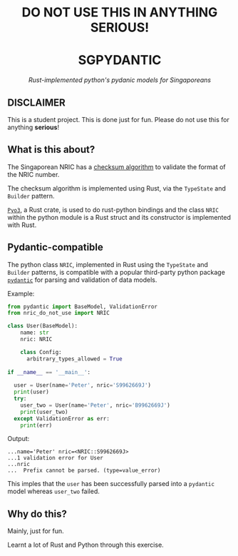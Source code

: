 <h1><center>DO NOT USE THIS IN ANYTHING SERIOUS!</center></h1>

<div align="center">
<h1>SGPYDANTIC</h1>
<i>Rust-implemented python's pydanic models for Singaporeans</i>
</div>

<p>

## **DISCLAIMER**

This is a student project. This is done just for fun. Please do not use this for anything **serious**!

## What is this about?
The Singaporean NRIC has a [checksum algorithm](https://ivantay2003.medium.com/creation-of-singapore-identity-number-nric-24fc3b446145) to validate the format of the NRIC number.

The checksum algorithm is implemented using Rust, via the `TypeState` and `Builder` pattern.

[`Pyo3`](https://docs.rs/pyo3/latest/pyo3/), a Rust crate, is used to do rust-python bindings and the class `NRIC` within the python module is a Rust struct and its constructor is implemented with Rust.

## Pydantic-compatible

The python class `NRIC`, implemented in Rust using the `TypeState` and `Builder` patterns, is compatible with a popular third-party python package [`pydantic`](https://docs.pydantic.dev/) for parsing and validation of data models.

Example:

```python
from pydantic import BaseModel, ValidationError
from nric_do_not_use import NRIC

class User(BaseModel):
    name: str
    nric: NRIC

    class Config:
      arbitrary_types_allowed = True
    
if __name__ == '__main__': 
  
  user = User(name='Peter', nric='S9962669J')
  print(user)
  try:
    user_two = User(name='Peter', nric='B9962669J')
    print(user_two)
  except ValidationError as err:
    print(err)
```

Output:
```
...name='Peter' nric=<NRIC::S9962669J>
...1 validation error for User
...nric
...  Prefix cannot be parsed. (type=value_error)
```
This imples that the `user` has been successfully parsed into a `pydantic` model whereas `user_two` failed.

## Why do this?

Mainly, just for fun.

Learnt a lot of Rust and Python through this exercise.